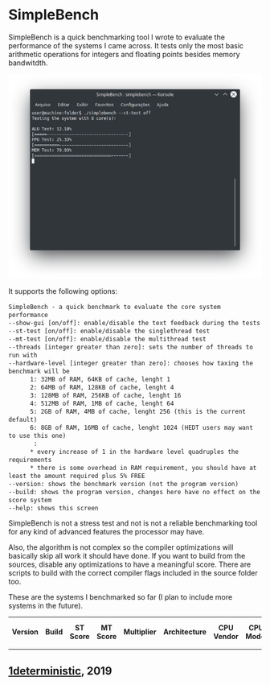 # SimpleBench

SimpleBench is a quick benchmarking tool I wrote to evaluate the performance of the systems I came across. It tests only the most basic arithmetic operations for integers and floating points besides memory bandwitdth.

![Image](screenshots/1.png)

It supports the following options:
```
SimpleBench - a quick benchmark to evaluate the core system performance
--show-gui [on/off]: enable/disable the text feedback during the tests
--st-test [on/off]: enable/disable the singlethread test
--mt-test [on/off]: enable/disable the multithread test
--threads [integer greater than zero]: sets the number of threads to run with
--hardware-level [integer greater than zero]: chooses how taxing the benchmark will be
      1: 32MB of RAM, 64KB of cache, lenght 1
      2: 64MB of RAM, 128KB of cache, lenght 4
      3: 128MB of RAM, 256KB of cache, lenght 16
      4: 512MB of RAM, 1MB of cache, lenght 64
      5: 2GB of RAM, 4MB of cache, lenght 256 (this is the current default)
      6: 8GB of RAM, 16MB of cache, lenght 1024 (HEDT users may want to use this one)
       :
      * every increase of 1 in the hardware level quadruples the requirements
      * there is some overhead in RAM requirement, you should have at least the amount required plus 5% FREE
--version: shows the benchmark version (not the program version)
--build: shows the program version, changes here have no effect on the score system
--help: shows this screen
```

SimpleBench is not a stress test and not is not a reliable benchmarking tool for any kind of advanced features the processor may have. 

Also, the algorithm is not complex so the compiler optimizations will basically skip all work it should have done. If you want to build from the sources, disable any optimizations to have a meaningful score. There are scripts to build with the correct compiler flags included in the source folder too.

These are the systems I benchmarked so far (I plan to include more systems in the future).

<table id="Scores 1.1">
    <tr> <!--Table header-->
        <th>Version</th>
        <th>Build</th>
        <th>ST Score</th>
        <th>MT Score</th>
        <th>Multiplier</th>
        <th>Architecture</th>
        <th>CPU Vendor</th>
        <th>CPU Model</th>
        <th>CPU Base Clock</th>
        <th>CPU Boost Clock</th>
        <th>CPU Cores</th>
        <th>CPU Threads</th>
        <th>CPU TDP</th>
        <th>CPU LLC</th>
        <th>RAM Vendor</th>
        <th>RAM Model</th>
        <th>RAM Clock</th>
        <th>RAM Channels</th>
        <th>RAM Capacity</th>
        <th>RAM Latency</th>
        <th>Operating System</th>
        <th>OS Update</th>
        <th>Kernel</th>
        <th>CLI Options</th>
        <th>Build</th>
    </tr>
    <tr> <!--Template-->
        <td></td><!--Version-->
        <td></td><!--Build-->
        <td></td><!--ST Score-->
        <td></td><!--MT Score-->
        <td></td><!--Multiplier-->
        <td></td><!--Architecture-->
        <td></td><!--CPU Vendor-->
        <td></td><!--CPU Model-->
        <td></td><!--CPU Base Clock-->
        <td></td><!--CPU Boost Clock-->
        <td></td><!--CPU Cores-->
        <td></td><!--CPU Threads-->
        <td></td><!--CPU TDP-->
        <td></td><!--CPU LLC-->
        <td></td><!--RAM Vendor-->
        <td></td><!--RAM Model-->
        <td></td><!--RAM Clock-->
        <td></td><!--RAM Channels-->
        <td></td><!--RAM Capacity-->
        <td></td><!--RAM Latency-->
        <td></td><!--Operating System-->
        <td></td><!--OS Update-->
        <td></td><!--Kernel-->
        <td></td><!--CLI Options-->
        <td></td><!--Build-->
    </tr>
</table>

## [1deterministic](https://github.com/1deterministic), 2019
